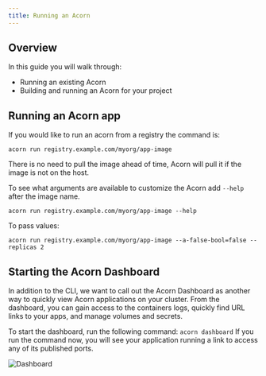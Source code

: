 ```yaml
---
title: Running an Acorn
---
```

## Overview

In this guide you will walk through:

* Running an existing Acorn
* Building and running an Acorn for your project

## Running an Acorn app

If you would like to run an acorn from a registry the command is:

`acorn run registry.example.com/myorg/app-image`

There is no need to pull the image ahead of time, Acorn will pull it if the image is not on the host.

To see what arguments are available to customize the Acorn add `--help` after the image name.

`acorn run registry.example.com/myorg/app-image --help`

To pass values:

`acorn run registry.example.com/myorg/app-image --a-false-bool=false --replicas 2`

## Starting the Acorn Dashboard

In addition to the CLI, we want to call out the Acorn Dashboard as another way to quickly view Acorn applications on your cluster. From the dashboard, you can gain access to the containers logs, quickly find URL links to your apps, and manage volumes and secrets.

To start the dashboard, run the following command:
`acorn dashboard`
If you run the command now, you will see your application running a link to access any of its published ports.

![Dashboard](/img/dashboard.png)
